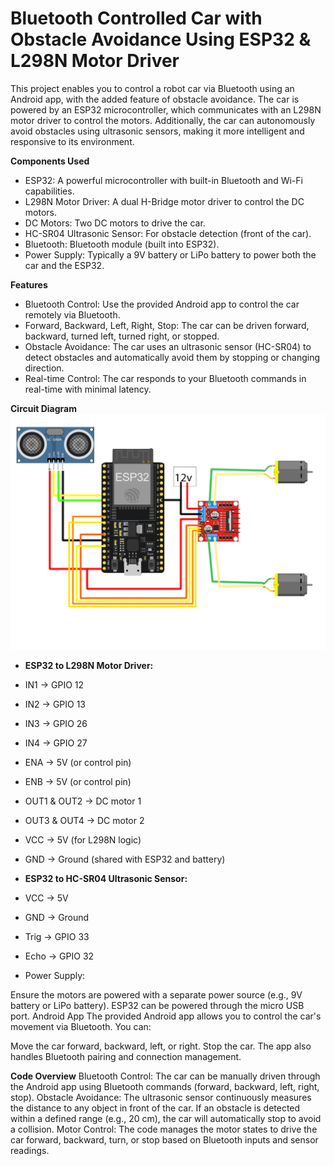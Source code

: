 # Bluetooth Controlled Car with Obstacle Avoidance Using ESP32 & L298N Motor Driver

This project enables you to control a robot car via Bluetooth using an Android app, with the added feature of obstacle avoidance. The car is powered by an ESP32 microcontroller, which communicates with an L298N motor driver to control the motors. Additionally, the car can autonomously avoid obstacles using ultrasonic sensors, making it more intelligent and responsive to its environment.

**Components Used**
- ESP32: A powerful microcontroller with built-in Bluetooth and Wi-Fi capabilities.
- L298N Motor Driver: A dual H-Bridge motor driver to control the DC motors.
- DC Motors: Two DC motors to drive the car.
- HC-SR04 Ultrasonic Sensor: For obstacle detection (front of the car).
- Bluetooth: Bluetooth module (built into ESP32).
- Power Supply: Typically a 9V battery or LiPo battery to power both the car and the ESP32.


**Features**
- Bluetooth Control: Use the provided Android app to control the car remotely via Bluetooth.
- Forward, Backward, Left, Right, Stop: The car can be driven forward, backward, turned left, turned right, or stopped.
- Obstacle Avoidance: The car uses an ultrasonic sensor (HC-SR04) to detect obstacles and automatically avoid them by stopping or changing direction.
- Real-time Control: The car responds to your Bluetooth commands in real-time with minimal latency.



**Circuit Diagram**
![Circuit Diagram](circuit-diagram.jpg)


- **ESP32 to L298N Motor Driver:**

- IN1 -> GPIO 12
- IN2 -> GPIO 13
- IN3 -> GPIO 26
- IN4 -> GPIO 27
- ENA -> 5V (or control pin)
- ENB -> 5V (or control pin)
- OUT1 & OUT2 -> DC motor 1
- OUT3 & OUT4 -> DC motor 2
- VCC -> 5V (for L298N logic)
- GND -> Ground (shared with ESP32 and battery)

- **ESP32 to HC-SR04 Ultrasonic Sensor:**

- VCC -> 5V
- GND -> Ground
- Trig -> GPIO 33
- Echo -> GPIO 32
- Power Supply:

Ensure the motors are powered with a separate power source (e.g., 9V battery or LiPo battery).
ESP32 can be powered through the micro USB port.
Android App
The provided Android app allows you to control the car's movement via Bluetooth. You can:

Move the car forward, backward, left, or right.
Stop the car.
The app also handles Bluetooth pairing and connection management.



**Code Overview**
Bluetooth Control: The car can be manually driven through the Android app using Bluetooth commands (forward, backward, left, right, stop).
Obstacle Avoidance: The ultrasonic sensor continuously measures the distance to any object in front of the car. If an obstacle is detected within a defined range (e.g., 20 cm), the car will automatically stop to avoid a collision.
Motor Control: The code manages the motor states to drive the car forward, backward, turn, or stop based on Bluetooth inputs and sensor readings.
